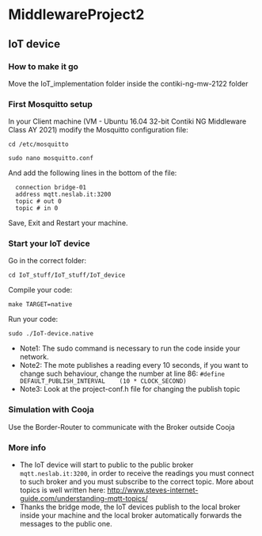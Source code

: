 # MiddlewareProject2
## IoT device
### How to make it go
Move the IoT_implementation folder inside the contiki-ng-mw-2122 folder
### First Mosquitto setup
In your Client machine (VM - Ubuntu 16.04 32-bit Contiki NG Middleware Class AY 2021) modify the Mosquitto configuration file:
```shell
cd /etc/mosquitto
```
```shell
sudo nano mosquitto.conf
```
And add the following lines in the bottom of the file:
```shell
  connection bridge-01
  address mqtt.neslab.it:3200
  topic # out 0
  topic # in 0
```
Save, Exit and Restart your machine.
### Start your IoT device
Go in the correct folder:
```shell
cd IoT_stuff/IoT_stuff/IoT_device
```
Compile your code:
```shell
make TARGET=native
```
Run your code:
```shell
sudo ./IoT-device.native
```
- Note1: The sudo command is necessary to run the code inside your network.
- Note2: The mote publishes a reading every 10 seconds, if you want to change such behaviour, change the number at line 86: `#define DEFAULT_PUBLISH_INTERVAL    (10 * CLOCK_SECOND)`
- Note3: Look at the project-conf.h file for changing the publish topic
### Simulation with Cooja
Use the Border-Router to communicate with the Broker outside Cooja
### More info
 - The IoT device will start to public to the public broker `mqtt.neslab.it:3200`, in order to receive the readings you must connect to such broker and you must subscribe to the correct topic. 
More about topics is well written here: http://www.steves-internet-guide.com/understanding-mqtt-topics/
- Thanks the bridge mode, the IoT devices publish to the local broker inside your machine and the local broker automatically forwards the messages to the public one.
